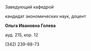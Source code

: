 Заведующий кафедрой
   

 кандидат экономических наук, доцент
   

**Ольга Ивановна Голева** 
  

 ауд. 215, кор. 12
   

 (342) 239-68-73
   


  